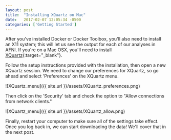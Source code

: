 ```yaml
---
layout: post
title:  "Installing XQuartz on Mac"
date:   2017-02-07 12:05:34 -0500
categories: ['Getting Started']
---
```


After you've installed Docker or Docker Toolbox, you'll also need to install an X11 system; this will let us see the output for each of our analyses in AFNI. If you're on a Mac OSX, you'll need to install [XQuartz](https://www.xquartz.org/){:target="_blank"}. 

Follow the setup instructions provided with the installation, then open a new XQuartz session. We need to change our preferences for XQuartz, so go ahead and select 'Preferences' on the XQuartz menu.

![XQuartz_menu]({{ site.url }}/assets/XQuartz_preferences.png)

Then click on the 'Security' tab and check the option to "Allow connections from network clients."

![XQuartz_menu]({{ site.url }}/assets/XQuartz_allow.png)

Finally, restart your computer to make sure all of the settings take effect. Once you log back in, we can start downloading the data! We'll cover that in the next post.